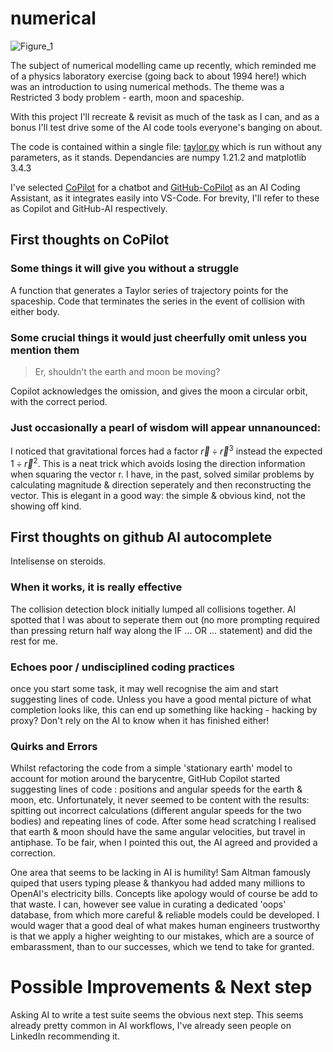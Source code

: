 # numerical
![Figure_1](https://github.com/user-attachments/assets/293c51bc-4948-427f-a6dc-efa73a1342fe)


The subject of numerical modelling came up recently, which reminded me of a physics laboratory exercise (going back to about 1994 here!) which was an introduction to using numerical methods. The theme was a Restricted 3 body problem - earth, moon and spaceship.

With this project I'll recreate & revisit as much of the task as I can, and as a bonus I'll test drive some of the AI code tools everyone's banging on about.

The code is contained within a single file: [taylor.py](taylor.py) which is run without any parameters, as it stands.
Dependancies are numpy 1.21.2 and matplotlib 3.4.3

I've selected [CoPilot](https://copilot.microsoft.com/) for a chatbot and [GitHub-CoPilot](https://github.com/features/copilot)  as an AI Coding Assistant, as it integrates easily into VS-Code. For brevity, I'll refer to these as Copilot and GitHub-AI respectively.

## First thoughts on CoPilot
### Some things it will give you without a struggle
A function that generates a Taylor series of trajectory points for the spaceship.
Code that terminates the series in the event of collision with either body.
### Some crucial things it would just cheerfully omit unless you mention them
>Er, shouldn't the earth and moon be moving?

Copilot acknowledges the omission, and gives the moon a circular orbit, with the correct period. 

### Just occasionally a pearl of wisdom will appear unnanounced:
I noticed that gravitational forces had a factor $\vec{ r } \div \vec{ r }^3$ instead the expected $1 \div \vec{r}^2$.
This is a neat trick which avoids losing the direction information when squaring the vector r. I have, in the past, solved similar problems by calculating magnitude & direction seperately and then reconstructing the vector. This is elegant in a good way: the simple & obvious kind, not the showing off kind.

## First thoughts on github AI autocomplete
Intelisense on steroids.

### When it works, it is really effective 
The collision detection block initially lumped all collisions together.
AI spotted that I was about to seperate them out (no more prompting required than pressing return half way along the IF ... OR ... statement) and did the rest for me.

### Echoes poor / undisciplined coding practices
once you start some task, it may well recognise the aim and start suggesting lines of code.
Unless you have a good mental picture of what completion looks like, this can end up something like hacking - hacking by proxy? Don't rely on the AI to know when it has finished either!

### Quirks and Errors
Whilst refactoring the code from a simple 'stationary earth' model to account for motion around the barycentre, GitHub Copilot started suggesting lines of code : positions and angular speeds for the earth & moon, etc. Unfortunately, it never seemed to be content with the results: spitting out incorrect calculations (different angular speeds for the two bodies) and repeating lines of code.
After some head scratching I realised that earth & moon should have the same angular velocities, but travel in antiphase.
To be fair, when I pointed this out, the AI agreed and provided a correction.

One area that seems to be lacking in AI is humility! Sam Altman famously quiped that users typing please & thankyou had added many millions to OpenAI's electricity bills. Concepts like apology would of course be add to that waste. I can, however see value in curating a dedicated 'oops' database, from which more careful & reliable models could be developed. I would wager that a good deal of what makes human engineers trustworthy is that we apply a higher weighting to our mistakes, which are a source of embarassment, than to our successes, which we tend to take for granted.

# Possible Improvements & Next step
Asking AI to write a test suite seems the obvious next step. This seems already pretty common in AI workflows, I've already seen people on LinkedIn recommending it.
